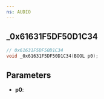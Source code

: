 ```yaml
---
ns: AUDIO
---
```

## _0x61631F5DF50D1C34

```c
// 0x61631F5DF50D1C34
void _0x61631F5DF50D1C34(BOOL p0);
```


## Parameters
* **p0**: 

